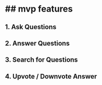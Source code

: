 
# ## mvp features

## 1. Ask Questions


## 2. Answer Questions


## 3. Search for Questions


## 4. Upvote / Downvote Answer